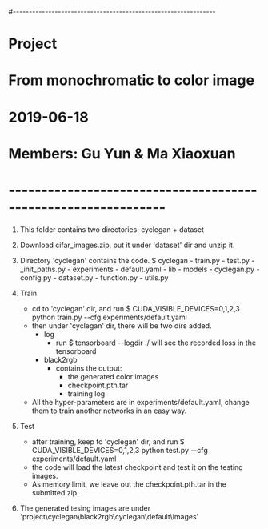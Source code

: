 #---------------------------------------------------------------
# Project
# From monochromatic to color image
# 2019-06-18
# Members: Gu Yun & Ma Xiaoxuan
# --------------------------------------------------------------

1. This folder contains two directories: cyclegan + dataset

2. Download cifar_images.zip, put it under 'dataset' dir and unzip it.

3. Directory 'cyclegan' contains the code.
    $ cyclegan
        - train.py
        - test.py
        - \_init_paths.py
        - experiments
            - default.yaml
        - lib
            - models
                - cyclegan.py
            - config.py
            - dataset.py
            - function.py
            - utils.py

4. Train
    - cd to 'cyclegan' dir, and run
    $ CUDA_VISIBLE_DEVICES=0,1,2,3 python train.py --cfg experiments/default.yaml
    - then under 'cyclegan' dir, there will be two dirs added.
        - log
            - run 
            $ tensorboard --logdir ./
            will see the recorded loss in the tensorboard
        - black2rgb 
            - contains the output:
                - the generated color images
                - checkpoint.pth.tar
                - training log
    - All the hyper-parameters are in experiments/default.yaml, change them to train another networks in an easy way.

5. Test
    - after training, keep to 'cyclegan' dir, and run
    $ CUDA_VISIBLE_DEVICES=0,1,2,3 python test.py --cfg experiments/default.yaml
    - the code will load the latest checkpoint and test it on the testing images.
    - As memory limit, we leave out the checkpoint.pth.tar in the submitted zip.

6. The generated tesing images are under 'project\cyclegan\black2rgb\cyclegan\default\images'
